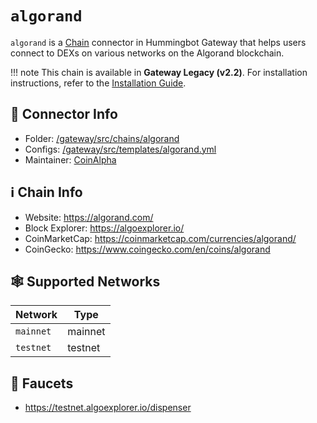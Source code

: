 # `algorand`


`algorand` is a [Chain](/chains) connector in Hummingbot Gateway that helps users connect to DEXs on various networks on the Algorand blockchain.


!!! note
    This chain is available in **Gateway Legacy (v2.2)**. For installation instructions, refer to the [Installation Guide](../legacy/installation.md).


## 📁 Connector Info

* Folder: [/gateway/src/chains/algorand](https://github.com/hummingbot/gateway/tree/development/src/chains/algorand)
* Configs: [/gateway/src/templates/algorand.yml](https://github.com/hummingbot/gateway/tree/development/src/templates/algorand.yml)
* Maintainer: [CoinAlpha](https://coinalpha.com)

## ℹ️ Chain Info

* Website: https://algorand.com/
* Block Explorer: https://algoexplorer.io/
* CoinMarketCap: https://coinmarketcap.com/currencies/algorand/
* CoinGecko: https://www.coingecko.com/en/coins/algorand


## 🕸️ Supported Networks

| Network | Type    |
|---------|---------|
| `mainnet` | mainnet |
| `testnet` | testnet |

## 🚰 Faucets

* https://testnet.algoexplorer.io/dispenser